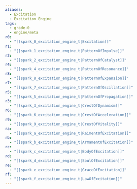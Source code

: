 ```yaml
---
aliases:
  - Excitation
  - Excitation Engine
tags:
  - grade-0
  - engine/meta
r0:
  - "[[spark_0_excitation_engine_t|Excitation]]"
r1:
  - "[[spark_1_excitation_engine_t|PatternOfImpulse]]"
r2:
  - "[[spark_2_excitation_engine_t|PatternOfCatalyst]]"
r4:
  - "[[spark_4_excitation_engine_t|PatternOfResonance]]"
r8:
  - "[[spark_8_excitation_engine_t|PatternOfExpansion]]"
r7:
  - "[[spark_7_excitation_engine_t|PatternOfOscillation]]"
r5:
  - "[[spark_5_excitation_engine_t|PatternOfPropagation]]"
r3:
  - "[[spark_3_excitation_engine_t|CrestOfDynamism]]"
r6:
  - "[[spark_6_excitation_engine_t|CrestOfAcceleration]]"
r9:
  - "[[spark_9_excitation_engine_t|CrestOfVitality]]"
ra:
  - "[[spark_a_excitation_engine_t|RaimentOfExcitation]]"
rb:
  - "[[spark_b_excitation_engine_t|ArmamentOfExcitation]]"
rc:
  - "[[spark_c_excitation_engine_t|BodyOfExcitation]]"
rd:
  - "[[spark_d_excitation_engine_t|SoulOfExcitation]]"
re:
  - "[[spark_e_excitation_engine_t|GraceOfExcitation]]"
rf:
  - "[[spark_f_excitation_engine_t|LawOfExcitation]]"
---
```

